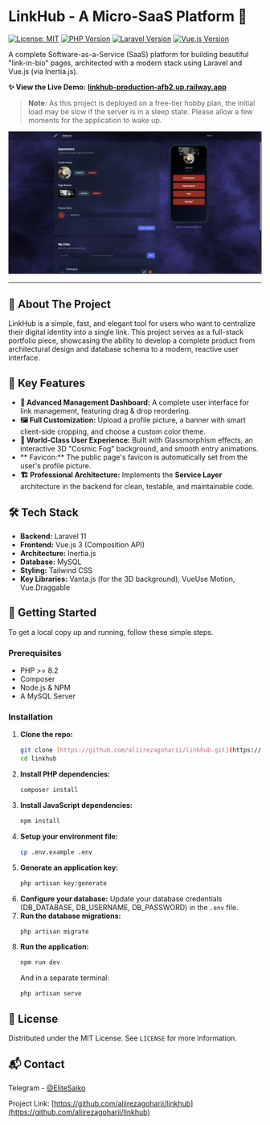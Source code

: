# LinkHub - A Micro-SaaS Platform 🚀

[![License: MIT](https://img.shields.io/badge/License-MIT-blue.svg)](https://opensource.org/licenses/MIT)
[![PHP Version](https://img.shields.io/badge/PHP-8.2%2B-blueviolet)](https://www.php.net)
[![Laravel Version](https://img.shields.io/badge/Laravel-11.x-orange)](https://laravel.com)
[![Vue.js Version](https://img.shields.io/badge/Vue.js-3.x-green)](https://vuejs.org)

A complete Software-as-a-Service (SaaS) platform for building beautiful "link-in-bio" pages, architected with a modern stack using Laravel and Vue.js (via Inertia.js).

**✨ View the Live Demo:** **[linkhub-production-afb2.up.railway.app](https://linkhub-production-afb2.up.railway.app/)**

> **Note:** As this project is deployed on a free-tier hobby plan, the initial load may be slow if the server is in a sleep state. Please allow a few moments for the application to wake up.

![LinkHub Screenshot](./.github/assets/linkhub-preview.png)

---

## 📍 About The Project

LinkHub is a simple, fast, and elegant tool for users who want to centralize their digital identity into a single link. This project serves as a full-stack portfolio piece, showcasing the ability to develop a complete product from architectural design and database schema to a modern, reactive user interface.

## 🌟 Key Features

* **🎨 Advanced Management Dashboard:** A complete user interface for link management, featuring drag & drop reordering.
* **🖼️ Full Customization:** Upload a profile picture, a banner with smart client-side cropping, and choose a custom color theme.
* **💎 World-Class User Experience:** Built with Glassmorphism effects, an interactive 3D "Cosmic Fog" background, and smooth entry animations.
* ** Favicon:** The public page's favicon is automatically set from the user's profile picture.
* **🏗️ Professional Architecture:** Implements the **Service Layer** architecture in the backend for clean, testable, and maintainable code.

## 🛠️ Tech Stack

* **Backend:** Laravel 11
* **Frontend:** Vue.js 3 (Composition API)
* **Architecture:** Inertia.js
* **Database:** MySQL
* **Styling:** Tailwind CSS
* **Key Libraries:** Vanta.js (for the 3D background), VueUse Motion, Vue.Draggable

## 🚀 Getting Started

To get a local copy up and running, follow these simple steps.

### Prerequisites

* PHP >= 8.2
* Composer
* Node.js & NPM
* A MySQL Server

### Installation

1.  **Clone the repo:**
    ```sh
    git clone [https://github.com/aliirezagoharii/linkhub.git](https://github.com/aliirezagoharii/linkhub.git)
    cd linkhub
    ```
2.  **Install PHP dependencies:**
    ```sh
    composer install
    ```
3.  **Install JavaScript dependencies:**
    ```sh
    npm install
    ```
4.  **Setup your environment file:**
    ```sh
    cp .env.example .env
    ```
5.  **Generate an application key:**
    ```sh
    php artisan key:generate
    ```
6.  **Configure your database:**
    Update your database credentials (DB_DATABASE, DB_USERNAME, DB_PASSWORD) in the `.env` file.
7.  **Run the database migrations:**
    ```sh
    php artisan migrate
    ```
8.  **Run the application:**
    ```sh
    npm run dev
    ```
    And in a separate terminal:
    ```sh
    php artisan serve
    ```

## 📜 License

Distributed under the MIT License. See `LICENSE` for more information.

## 📬 Contact

Telegram - [@EliteSaiko](https://t.me/EliteSaiko)

Project Link: [https://github.com/aliirezagoharii/linkhub](https://github.com/aliirezagoharii/linkhub)
